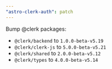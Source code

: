 ```yaml
---
"astro-clerk-auth": patch
---
```


Bump @clerk packages:
- `@clerk/backend` to `1.0.0-beta-v5.19`
- `@clerk/clerk-js` to `5.0.0-beta-v5.21`
- `@clerk/shared` to `2.0.0-beta-v5.12`
- `@clerk/types` to `4.0.0-beta-v5.14`
